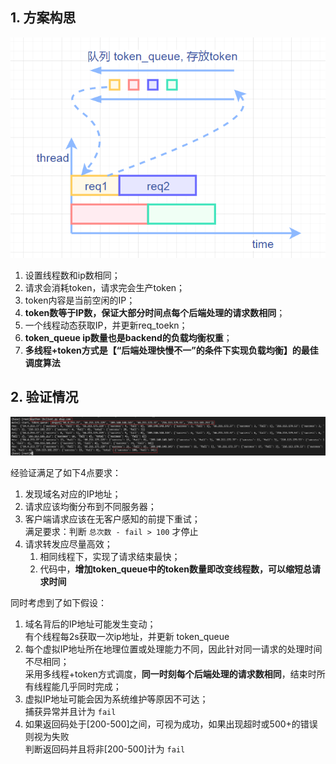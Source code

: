 ## 1. 方案构思
![pic/req_process.png](pic/req_process.png)

1. 设置线程数和ip数相同；
2. 请求会消耗token，请求完会生产token；
3. token内容是当前空闲的IP；
4. **token数等于IP数，保证大部分时间点每个后端处理的请求数相同**；
5. 一个线程动态获取IP，并更新req_toekn；
6. **token_queue ip数量也是backend的负载均衡权重**；
7. **多线程+token方式是【“后端处理快慢不一”的条件下实现负载均衡】的最佳调度算法**

## 2. 验证情况
![pic/run.png](pic/run.png)

经验证满足了如下4点要求：
1. 发现域名对应的IP地址；
2. 请求应该均衡分布到不同服务器；
3. 客户端请求应该在无客户感知的前提下重试；  
    满足要求：判断 `总次数 - fail > 100` 才停止
4. 请求转发应尽量高效；  
    1. 相同线程下，实现了请求结束最快；
    2. 代码中，**增加token_queue中的token数量即改变线程数，可以缩短总请求时间**

同时考虑到了如下假设：
1. 域名背后的IP地址可能发生变动；  
  有个线程每2s获取一次ip地址，并更新 token_queue
2. 每个虚拟IP地址所在地理位置或处理能力不同，因此针对同一请求的处理时间不尽相同；  
  采用多线程+token方式调度，**同一时刻每个后端处理的请求数相同**，结束时所有线程能几乎同时完成；
3. 虚拟IP地址可能会因为系统维护等原因不可达；  
  捕获异常并且计为 `fail`
4. 如果返回码处于[200-500]之间，可视为成功，如果出现超时或500+的错误则视为失败  
  判断返回码并且将非[200-500]计为 `fail`
